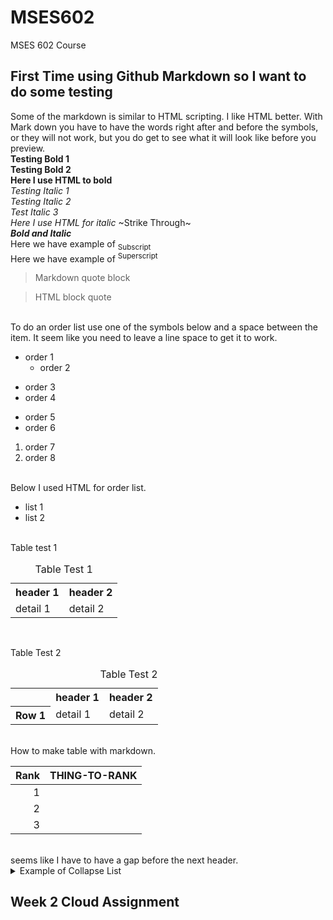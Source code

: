 # MSES602
MSES 602 Course
## First Time using Github Markdown so I want to do some testing

<!--How to hide a comment-->
Some of the markdown is similar to HTML scripting. I like HTML better.  With Mark down you have to have the words right after and before the symbols, or they will not work, but you do get to see what it will look like before you preview.
<br>
**Testing Bold 1**
<br>
__Testing Bold 2__
<br>
<b>Here I use HTML to bold </b>
<br>
*Testing Italic 1*
<br>
*Testing Italic 2*
<br>
_Test Italic 3_
<br>
<i> Here I use HTML for italic</i>
~Strike Through~
<br>
***Bold and Italic***
<br>
Here we have example of <sub>Subscript</sub>
<br>
Here we have example of <sup>Superscript</sup>
<br>
>Markdown quote block
<blockquote>HTML block quote</blockquote>
<br>
To do an order list use one of the symbols below and a space between the item. It seem like you need to leave a line space to get it to work.
<br>

- order 1
  - order 2
* order 3
* order 4
+ order 5
+ order 6
1. order 7
1. order 8
<br>
Below I used HTML for order list.
<ul>
  <li>list 1</li>
  <li>list 2</li>
</ul>
<br>
Table test 1
<br>
<table>
  <caption>Table Test 1</caption>
  <tr>
    <th>header 1</th>
    <th>header 2</th>
  </tr>
  <tr>
    <td>detail 1</td>
    <td>detail 2</td>
  </tr>
</table>
<br>

Table Test 2
<br>
<table>
  <caption style="text-align:right">Table Test 2</caption>
  <tr>
    <th></th>  
    <th>header 1</th>
    <th>header 2</th>
  </tr>
  <tr>
    <th>Row 1</th>
    <td>detail 1</td>
    <td>detail 2</td>
  </tr>
</table>

<br>
How to make table with markdown.
<br>

| Rank | THING-TO-RANK |
|-----:|---------------|
|     1|               |
|     2|               |
|     3|               |

<br>
seems like I have to have a gap before the next header.
<br>

<details>
<summary>Example of Collapse List</summary>

| Rank | Column 2 |
|-----:|-----------|
|     1| Row 1|
|     2| Row 2|
|     3| Row 3|
</details>


## Week 2 Cloud Assignment
